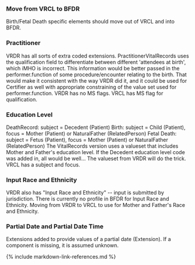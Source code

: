 ### Move from VRCL to BFDR
Birth/Fetal Death specific elements should move out of VRCL and into BFDR.

### Practitioner
VRDR has all sorts of extra coded extensions.
PractitionerVitalRecords uses the qualification field to differentiate between different 'attendees at birth', which iMHO is incorrect.
This information would be better passed in the performer.function of some procedure/encounter relating to the birth. That would make it consistent with the way VRDR did it, and it could be used for Certifier as well with appropriate constraining of the value set used for performer.function.
VRDR has no MS flags. VRCL has MS flag for qualification. 

### Education Level
DeathRecord:    subject = Decedent (Patient)
Birth:   subject = Child (Patient),   focus = Mother (Patient) or NaturalFather (RelatedPerson) 
Fetal Death:  subject = Fetus (Patient), focus = Mother (Patient) or NaturalFather (RelatedPerson) 
The VitalRecords version uses a valueset that includes Mother and Father's education level. If the Decedent education level code was added in, all would be well... The valueset from VRDR will do the trick.
VRCL has a subject and focus. 

### Input Race and Ethnicity
VRDR also has  "Input Race and Ethnicity" -- input is submitted by jurisdiction. There is currently no profile in BFDR for Input Race and Ethnicity. Moving from VRDR to VRCL to use for Mother and Father's Race and Ethnicity. 

### Partial Date and Partial Date Time
Extensions added to provide values of a partial date (Extension). If a component is missing, it is assumed unknown.

{% include markdown-link-references.md %}